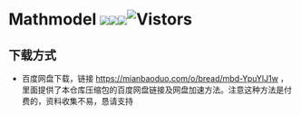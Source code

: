 # Mathmodel ![](https://img.shields.io/github/stars/personqianduixue/Math_Model)![](https://img.shields.io/github/forks/personqianduixue/Math_Model)![](https://img.shields.io/github/watchers/personqianduixue/Math_Model)![Vistors](https://visitor-badge.laobi.icu/badge?page_id=personqianduixue.Math_Model)

## 下载方式

- 百度网盘下载，链接 https://mianbaoduo.com/o/bread/mbd-YpuYlJ1w ，里面提供了本仓库压缩包的百度网盘链接及网盘加速方法。注意这种方法是付费的，资料收集不易，恳请支持

